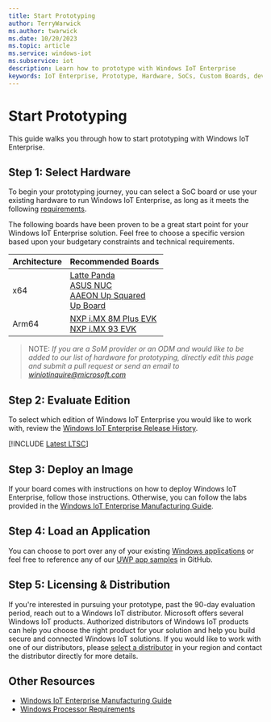 ```yaml
---
title: Start Prototyping
author: TerryWarwick
ms.author: twarwick
ms.date: 10/20/2023
ms.topic: article
ms.service: windows-iot
ms.subservice: iot
description: Learn how to prototype with Windows IoT Enterprise
keywords: IoT Enterprise, Prototype, Hardware, SoCs, Custom Boards, development devices, boards, SOC, SOM, system on chips, Windows IoT
---
```

# Start Prototyping

This guide walks you through how to start prototyping with Windows IoT Enterprise.

## Step 1: Select Hardware

To begin your prototyping journey, you can select a SoC board or use your existing hardware to run Windows IoT Enterprise, as long as it meets the following [requirements](./Hardware_Requirements.md).

The following boards have been proven to be a great start point for your Windows IoT Enterprise solution. Feel free to choose a specific version based upon your budgetary constraints and technical requirements.

|Architecture|Recommended Boards|
|----|----|
|x64| [Latte Panda](https://www.lattepanda.com/)<br>[ASUS NUC](https://www.asus.com/us/displays-desktops/nucs/all-series/)<br>[AAEON Up Squared](https://www.aaeon.com/en/p/iot-gateway-maker-boards-up-squared)<br>[Up Board](https://up-board.org/up/specifications/)|
|Arm64|[NXP i.MX 8M Plus EVK](https://www.nxp.com/design/design-center/development-boards-and-designs/i-mx-evaluation-and-development-boards/evaluation-kit-for-the-i-mx-8m-plus-applications-processor:8MPLUSLPD4-EVK)<br>[NXP i.MX 93 EVK](https://www.nxp.com/design/design-center/development-boards-and-designs/i-mx-evaluation-and-development-boards/i-mx-93-evaluation-kit:i.MX93EVK)|

>NOTE: *If you are a SoM provider or an ODM and would like to be added to our list of hardware for prototyping, directly edit this page and submit a pull request or send an email to winiotinquire@microsoft.com*

## Step 2: Evaluate Edition

To select which edition of Windows IoT Enterprise you would like to work with, review the [Windows IoT Enterprise Release History](../Features.md).

[!INCLUDE [Latest LTSC](../../includes/incl-latest-ltsc-release.md)]

## Step 3: Deploy an Image

If your board comes with instructions on how to deploy Windows IoT Enterprise, follow those instructions. Otherwise, you can follow the labs provided in the [Windows IoT Enterprise Manufacturing Guide](../Commercialization/Manufacturing-Guide.md).

## Step 4: Load an Application

You can choose to port over any of your existing [Windows applications](/windows/apps/desktop/choose-your-platform) or feel free to reference any of our [UWP app samples](https://github.com/microsoft/Windows-universal-samples) in GitHub.

## Step 5: Licensing & Distribution

If you're interested in pursuing your prototype, past the 90-day evaluation period, reach out to a Windows IoT distributor. Microsoft offers several Windows IoT products. Authorized distributors of Windows IoT products can help you choose the right product for your solution and help you build secure and connected Windows IoT solutions. If you would like to work with one of our distributors, please [select a distributor](https://aka.ms/IoTDistributorList) in your region and contact the distributor directly for more details.

## Other Resources

* [Windows IoT Enterprise Manufacturing Guide](../Commercialization/Manufacturing-Guide.md)
* [Windows Processor Requirements](/windows-hardware/design/minimum/windows-processor-requirements)
